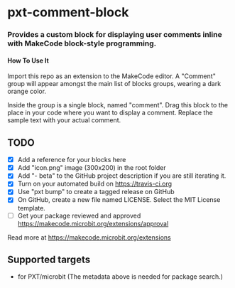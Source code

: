 # pxt-comment-block
<h3>Provides a custom block for displaying user comments inline<br>
with MakeCode block-style programming.</h3>

#### How To Use It
Import this repo as an extension to the MakeCode editor. A "Comment" group will appear amongst the main list of blocks groups, wearing a dark orange color.

Inside the group is a single block, named "comment". Drag this block to the place in your code where you want to display a comment. Replace the sample text with your actual comment.

## TODO

- [x] Add a reference for your blocks here
- [x] Add "icon.png" image (300x200) in the root folder
- [x] Add "- beta" to the GitHub project description if you are still iterating it.
- [x] Turn on your automated build on https://travis-ci.org
- [x] Use "pxt bump" to create a tagged release on GitHub
- [x] On GitHub, create a new file named LICENSE. Select the MIT License template.
- [ ] Get your package reviewed and approved https://makecode.microbit.org/extensions/approval

Read more at https://makecode.microbit.org/extensions

## Supported targets

* for PXT/microbit
(The metadata above is needed for package search.)

